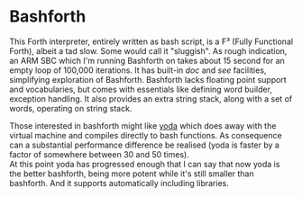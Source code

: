 # Bashforth
This Forth interpreter, entirely written as bash script, is a F³ (Fully Functional Forth), albeit a tad slow.
Some would call it "sluggish". As rough indication, an ARM SBC which I'm running Bashforth on takes about 15 second
for an empty loop of 100,000 iterations. It has built-in _doc_ and _see_ facilities, simplifying exploration of Bashforth.
Bashforth lacks floating point support and vocabularies, but comes with essentials like defining word builder,
exception handling. It also provides an extra string stack, along with a set of words, operating on string stack.

Those interested in bashforth might like [yoda](https://github.com/Bushmills/yoda) which does away with the virtual machine
and compiles directly to bash functions. As consequence can a substantial performance difference be realised (yoda is faster by a factor of somewhere between 30 and 50 times).  
At this point yoda has progressed enough that I can say that now yoda is the better bashforth, being more potent while it's still smaller than bashforth.  And it supports automatically including libraries.

